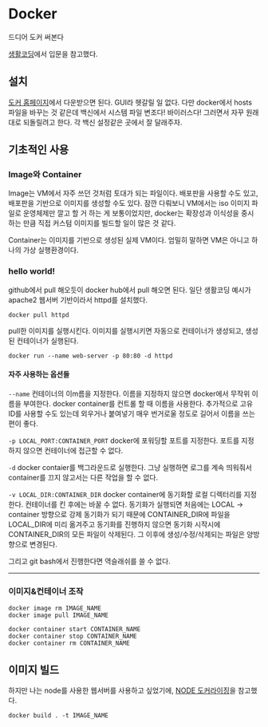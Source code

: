 # Docker

드디어 도커 써본다

[생활코딩](https://www.youtube.com/playlist?list=PLuHgQVnccGMDeMJsGq2O-55Ymtx0IdKWf)에서 입문을 참고했다.

## 설치

[도커 홈페이지](https://www.docker.com/)에서 다운받으면 된다. GUI라 헷갈릴 일 없다. 다만 docker에서 hosts 파일을 바꾸는 것 같은데 백신에서 시스템 파일 변조다! 바이러스다! 그러면서 자꾸 원래대로 되돌릴려고 한다. 각 백신 설정같은 곳에서 잘 달래주자.


## 기초적인 사용

### Image와 Container

Image는 VM에서 자주 쓰던 것처럼 토대가 되는 파일이다. 배포판을 사용할 수도 있고, 배포판을 기반으로 이미지를 생성할 수도 있다. 잠깐 다뤄보니 VM에서는 iso 이미지 파일로 운영체제만 깔고 할 거 하는 게 보통이었지만, docker는 확장성과 이식성을 중시하는 만큼 직접 커스텀 이미지를 빌드할 일이 많은 것 같다.

Container는 이미지를 기반으로 생성된 실제 VM이다. 엄밀히 말하면 VM은 아니고 하나의 가상 실행환경이다.

### hello world!

github에서 pull 해오듯이 docker hub에서 pull 해오면 된다. 일단 생활코딩 예시가 apache2 웹서버 기반이라서 httpd를 설치했다.

```
docker pull httpd
```

pull한 이미지를 실행시킨다. 이미지를 실행시키면 자동으로 컨테이너가 생성되고, 생성된 컨테이너가 실행된다.
```
docker run --name web-server -p 80:80 -d httpd
```
#### 자주 사용하는 옵션들

`--name` 컨테이너의 이m름을 지정한다. 이름을 지정하지 않으면 docker에서 무작위 이름을 부여한다. docker container를 컨트롤 할 때 이름을 사용한다. 추가적으로 고유 ID를 사용할 수도 있는데 외우거나 붙여넣기 매우 번거로울 정도로 길어서 이름을 쓰는 편이 좋다.

`-p LOCAL_PORT:CONTAINER_PORT` docker에 포워딩할 포트를 지정한다. 포트를 지정하지 않으면 컨테이너에 접근할 수 없다.

`-d` docker contaier를 백그라운드로 실행한다. 그냥 실행하면 로그를 계속 띄워줘서 container를 끄지 않고서는 다른 작업을 할 수 없다.

`-v LOCAL_DIR:CONTAINER_DIR` docker container에 동기화할 로컬 디렉터리를 지정한다. 컨테이너를 킨 후에는 바꿀 수 없다. 동기화가 실행되면 처음에는 LOCAL -> container 방향으로 강제 동기화가 되기 때문에 CONTAINER_DIR에 파일을 LOCAL_DIR에 미리 옮겨주고 동기화를 진행하지 않으면 동기화 시작시에 CONTAINER_DIR의 모든 파일이 삭제된다. 그 이후에 생성/수정/삭제되는 파일은 양방향으로 변경된다.

그리고 git bash에서 진행한다면 역슬래쉬를 쓸 수 없다.

--------

### 이미지&컨테이너 조작
```
docker image rm IMAGE_NAME
docker image pull IMAGE_NAME

docker container start CONTAINER_NAME
docker container stop CONTAINER_NAME
docker container rm CONTAINER_NAME
```

## 이미지 빌드

하지만 나는 node를 사용한 웹서버를 사용하고 싶었기에, [NODE 도커라이징](https://nodejs.org/ko/docs/guides/nodejs-docker-webapp)을 참고했다.

```
docker build . -t IMAGE_NAME
```